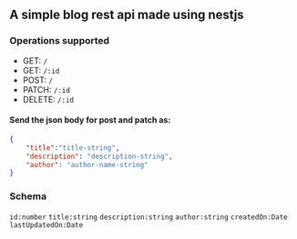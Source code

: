 ## A simple blog rest api made using nestjs

### Operations supported

* GET: `/`
* GET: `/:id`
* POST: `/`
* PATCH: `/:id`
* DELETE: `/:id`
#### Send the json body for post and patch as:
```json
{
	"title":"title-string",
	"description": "description-string",
	"author": "author-name-string"
}
```

### Schema
`id:number`
`title:string` 
`description:string` 
`author:string` 
`createdOn:Date` 
`lastUpdatedOn:Date`